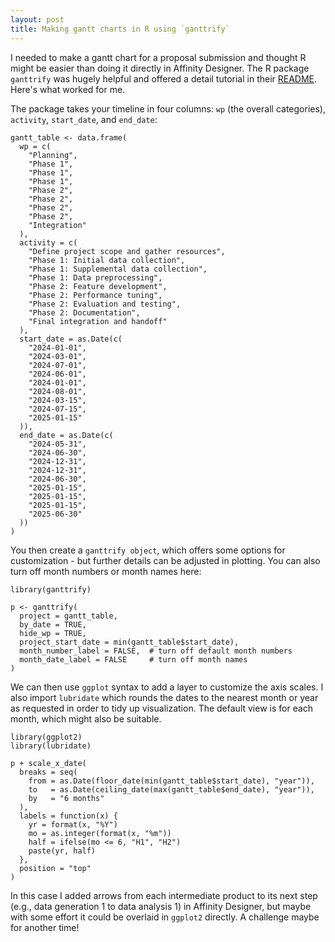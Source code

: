 ```yaml
---
layout: post
title: Making gantt charts in R using `ganttrify` 
---
```


I needed to make a gantt chart for a proposal submission and thought R might be easier than doing it directly in Affinity Designer. The R package `ganttrify` was hugely helpful and offered a detail tutorial in their [README](https://github.com/giocomai/ganttrify). Here's what worked for me. 


The package takes your timeline in four columns: `wp` (the overall categories), `activity`, `start_date`, and `end_date`: 
```
gantt_table <- data.frame(
  wp = c(
    "Planning",
    "Phase 1",
    "Phase 1",
    "Phase 1",
    "Phase 2",
    "Phase 2",
    "Phase 2",
    "Phase 2",
    "Integration"
  ),
  activity = c(
    "Define project scope and gather resources",
    "Phase 1: Initial data collection",
    "Phase 1: Supplemental data collection",
    "Phase 1: Data preprocessing",
    "Phase 2: Feature development",
    "Phase 2: Performance tuning",
    "Phase 2: Evaluation and testing",
    "Phase 2: Documentation",
    "Final integration and handoff"
  ),
  start_date = as.Date(c(
    "2024-01-01",
    "2024-03-01",
    "2024-07-01",
    "2024-06-01",
    "2024-01-01",
    "2024-08-01",
    "2024-03-15",
    "2024-07-15",
    "2025-01-15"
  )),
  end_date = as.Date(c(
    "2024-05-31",
    "2024-06-30",
    "2024-12-31",
    "2024-12-31",
    "2024-06-30",
    "2025-01-15",
    "2025-01-15",
    "2025-01-15",
    "2025-06-30"
  ))
)
```

You then create a `ganttrify object`, which offers some options for customization - but further details can be adjusted in plotting. You can also turn off month numbers or month names here: 
```
library(ganttrify)

p <- ganttrify(
  project = gantt_table,
  by_date = TRUE,
  hide_wp = TRUE,
  project_start_date = min(gantt_table$start_date),
  month_number_label = FALSE,  # turn off default month numbers
  month_date_label = FALSE     # turn off month names
)
```

We can then use `ggplot` syntax to add a layer to customize the axis scales. I also import `lubridate` which rounds the dates to the nearest month or year as requested in order to tidy up visualization. The default view is for each month, which might also be suitable. 
```
library(ggplot2)
library(lubridate)

p + scale_x_date(
  breaks = seq(
    from = as.Date(floor_date(min(gantt_table$start_date), "year")),
    to   = as.Date(ceiling_date(max(gantt_table$end_date), "year")),
    by   = "6 months"
  ),
  labels = function(x) {
    yr = format(x, "%Y")
    mo = as.integer(format(x, "%m"))
    half = ifelse(mo <= 6, "H1", "H2")
    paste(yr, half)
  },
  position = "top"
)
```

In this case I added arrows from each intermediate product to its next step (e.g., data generation 1 to data analysis 1) in Affinity Designer, but maybe with some effort it could be overlaid in `ggplot2` directly. A challenge maybe for another time! 

